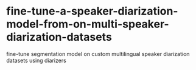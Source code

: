 # fine-tune-a-speaker-diarization-model-from-on-multi-speaker-diarization-datasets
fine-tune  segmentation model on custom multilingual speaker diarization datasets using diarizers
